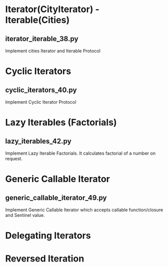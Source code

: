 # Iterator(CityIterator) - Iterable(Cities)
## iterator_iterable_38.py
Implement cities Iterator and Iterable Protocol

# Cyclic Iterators
## cyclic_iterators_40.py
Implement Cyclic Iterator Protocol  

# Lazy Iterables (Factorials)
## lazy_iterables_42.py
Implement Lazy Iterable Factorials. It calculates factorial of a number on request. 

# Generic Callable Iterator
## generic_callable_iterator_49.py
Implement Generic Callable Iterator which accepts callable function/closure and Sentinel value.  

# Delegating Iterators

# Reversed Iteration
